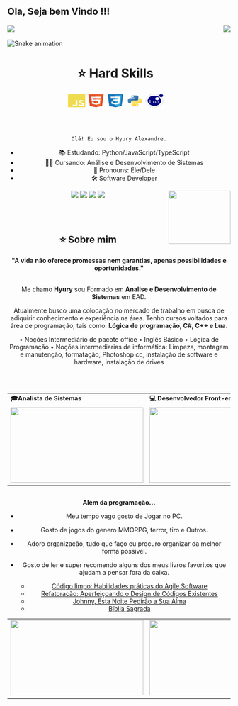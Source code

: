 ## Ola, Seja bem Vindo !!!

<div>
  
  <img  height="180em" src="https://github-readme-stats.vercel.app/api?username=hyuryx&show_icons=true&theme=vision-friendly-dark"/>
  <img align="right" height="180em" src="https://github-readme-stats.vercel.app/api/top-langs/?username=Hyuryx&layout=compact&langs_count=16&theme=great-gatsby"/>
</div>

![Snake animation](https://github.com/LuigiGF/LuigiGF/blob/output/github-contribution-grid-snake.svg)

<div  align="center"> 
  <div style="display:inline_block">
  <h1 align="center">⭐️ Hard Skills</h1>
    <img align="center" height="30" width="40" alt="js-icon"  src="https://raw.githubusercontent.com/devicons/devicon/master/icons/javascript/javascript-plain.svg">
    <img align="center" height="30" width="40" alt="html-icon" src="https://raw.githubusercontent.com/devicons/devicon/master/icons/html5/html5-original.svg">
    <img align="center" height="30" width="40" alt="css-icon" src="https://raw.githubusercontent.com/devicons/devicon/master/icons/css3/css3-original.svg">
    <img align="center" height="30" width="40" alt="c-icon" src="https://raw.githubusercontent.com/devicons/devicon/master/icons/python/python-original.svg">
    <img align="center" height="30" width="40" alt="nodejs-icon" src="https://raw.githubusercontent.com/devicons/devicon/master/icons/lua/lua-original.svg">
   </div>
    
<br><br>

    Olá! Eu sou o Hyury Alexandre.
    
   
 - 📚 Estudando: Python/JavaScript/TypeScript
 - 👨‍🎓 Cursando: Análise e Desenvolvimento de Sistemas
 - 👨 Pronouns: Ele/Dele
 - 🛠 Software Developer


 
<div> 
  <a href="https://www.instagram.com/hyuryx/" target="_blank"><img src="https://img.shields.io/badge/-Instagram-%23E4405F?style=for-the-badge&logo=instagram&logoColor=white" target="_blank"></a>
  <a href="https://discord.gg/Y4e8wsjj" target="_blank"><img src="https://img.shields.io/badge/Discord-7289DA?style=for-the-badge&logo=discord&logoColor=white" target="_blank"></a> 
  <a href = "mailto:hyuryoficial@gmail.com"><img src="https://img.shields.io/badge/-Gmail-%23333?style=for-the-badge&logo=gmail&logoColor=white" target="_blank"></a>
  <a href="https://www.linkedin.com/in/hyury-alexandre-8a6a06117/" target="_blank"><img src="https://img.shields.io/badge/-LinkedIn-%230077B5?style=for-the-badge&logo=linkedin&logoColor=white" target="_blank"></a>
  <img align= "right" src="https://media.discordapp.net/attachments/1124458877153460485/1124462327325003876/Gift_Hyury.gif" width="140" height="120px"> 
</div>






<br><br>

## ⭐️ Sobre mim
<div align='center'>
  <b>"A vida não oferece promessas nem garantias, apenas possibilidades e oportunidades."</b>
</div><br>

Me chamo <b>Hyury</b> sou Formado em <b>Analise e Desenvolvimento de Sistemas</b> em EAD.</b> 

 
Atualmente busco uma colocação no mercado de trabalho em busca de adiquirir conhecimento e experiência na área. Tenho cursos voltados para área de programação, tais como: <b>Lógica de programação, C#, C++ e Lua.</b>   



• Noções Intermediário de pacote office
• Inglês Básico
• Lógica de Programação
• Noções intermediarias de informática: Limpeza, montagem e manutenção, formatação, Photoshop cc, instalação de software e hardware, instalação de drives

<br><br>

<div align="center">
  <table>
    <tr>
      <td><b>🎓Analista de Sistemas</b></td>
      <td><b>💻 Desenvolvedor Front-end</b></td>
    </tr>
    <tr>
      <td><img src="https://www.noticiasgazin.com.br/wp-content/uploads/2019/08/PC.gif)" width="300px" height="170px"></td>
      <td><img src="https://media3.giphy.com/media/v1.Y2lkPTc5MGI3NjExcXV4aWE5a2pkZHd5cXMyYml0YWpiOGNzZzZ1OWI4eTY4bTVpdWV1eSZlcD12MV9pbnRlcm5hbF9naWZfYnlfaWQmY3Q9Zw/26gQt4FJ6gd6DUGFW/giphy.gif" width="300px" height="170px"> </td>
    </tr>
  </table>
</div>

##
<b>Além da programação...</b>

- Meu tempo vago gosto de Jogar no PC.
- Gosto de jogos do genero MMORPG, terror, tiro e Outros.
- Adoro organização, tudo que faço eu procuro organizar da melhor forma possivel.
- Gosto de ler e super recomendo alguns dos meus livros favoritos que ajudam a pensar fora da caixa.
  

  - <a href='https://www.amazon.com.br/C%C3%B3digo-limpo-Robert-C-Martin/dp/8576082675'>Código limpo: Habilidades práticas do Agile Software</a>
  - <a href='https://www.amazon.com.br/Refatora%C3%A7%C3%A3o-Aperfei%C3%A7oando-Design-C%C3%B3digos-Existentes/dp/8575227246/ref=pd_lpo_sccl_3/143-1148651-2918627?pd_rd_w=nxZEM&content-id=amzn1.sym.036a9a17-ef5c-4c87-bb2c-81a28b5a8e68&pf_rd_p=036a9a17-ef5c-4c87-bb2c-81a28b5a8e68&pf_rd_r=VAW7AAAJC9W47P78K1GB&pd_rd_wg=z93zD&pd_rd_r=2603f7e7-c275-46b7-bc35-13c83f1cdc6f&pd_rd_i=8575227246&psc=1'>Refatoração: Aperfeiçoando o Design de Códigos Existentes</a>
  - <a href='https://www.amazon.com.br/Johnny-Esta-Noite-Pedir%C3%A3o-Alma/dp/8576892766/ref=sr_1_1?__mk_pt_BR=%C3%85M%C3%85%C5%BD%C3%95%C3%91&crid=35F1DO4WXSKT9&keywords=johnny+esta+noite+pedir%C3%A3o+sua+alma&qid=1688171370&s=books&sprefix=jhony+esta+noite+pedirao+sua+alma%2Cstripbooks%2C187&sr=1-1'>Johnny, Esta Noite Pedirão a Sua Alma</a>
  - <a href='https://www.amazon.com.br/B%C3%ADblia-Sagrada-Almeida-Revista-Atualizada/dp/B095GQG4LJ/ref=sr_1_2?keywords=biblia+sagrada&qid=1688171416&s=books&sprefix=bilbia+sa%2Cstripbooks%2C190&sr=1-2'>Bíblia Sagrada</a>

<div align="center">
  <table>
    <tr>
      <td><img src="https://jonhnnyweslley.net/pt-br/blog/como-utilizar-ia-para-aumentar-sua-produtividade-em-programacao/tabnine_python_demo.gif" width="300px" height="170px"> </td>   
      <td><img src="https://miro.medium.com/v2/resize:fit:1000/1*Q5_t-R0xRs07wW1Kf8rCSw.gif" width="300px" height="170px"> </td>
    </tr>
  </table>
</div>
